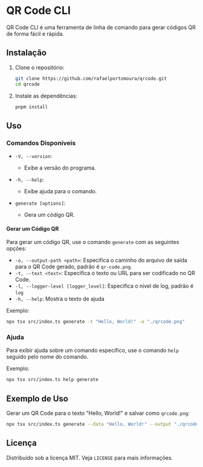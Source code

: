 # QR Code CLI

QR Code CLI é uma ferramenta de linha de comando para gerar códigos QR de forma fácil e rápida.

## Instalação

1. Clone o repositório:
   ```bash
   git clone https://github.com/rafaelportomoura/qrcode.git
   cd qrcode
   ```

2. Instale as dependências:
   ```bash
   pnpm install
   ```

## Uso

### Comandos Disponíveis

- `-V, --version`:
  - Exibe a versão do programa.

- `-h, --help`:
  - Exibe ajuda para o comando.

- `generate [options]`:
  - Gera um código QR.

#### Gerar um Código QR

Para gerar um código QR, use o comando `generate` com as seguintes opções:

- `-o, --output-path <path>`: Especifica o caminho do arquivo de saída para o QR Code gerado, padrão é `qr-code.png`.
- `-t, --text <text>`: Especifica o texto ou URL para ser codificado no QR Code.
- `-l, --logger-level [logger_level]`: Especifica o nível de log, padrão é `log`
- `-h, --help`: Mostra o texto de ajuda

Exemplo:
```bash
npx tsx src/index.ts generate -t "Hello, World!" -o "./qrcode.png"
```

### Ajuda

Para exibir ajuda sobre um comando específico, use o comando `help` seguido pelo nome do comando.

Exemplo:
```bash
npx tsx src/index.ts help generate
```

## Exemplo de Uso

Gerar um QR Code para o texto "Hello, World!" e salvar como `qrcode.png`:
```bash
npx tsx src/index.ts generate --data "Hello, World!" --output "./qrcode.png"
```

## Licença

Distribuído sob a licença MIT. Veja `LICENSE` para mais informações.
